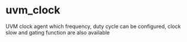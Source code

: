 # uvm_clock
UVM clock agent which frequency, duty cycle can be configured, clock slow and gating function are also available
